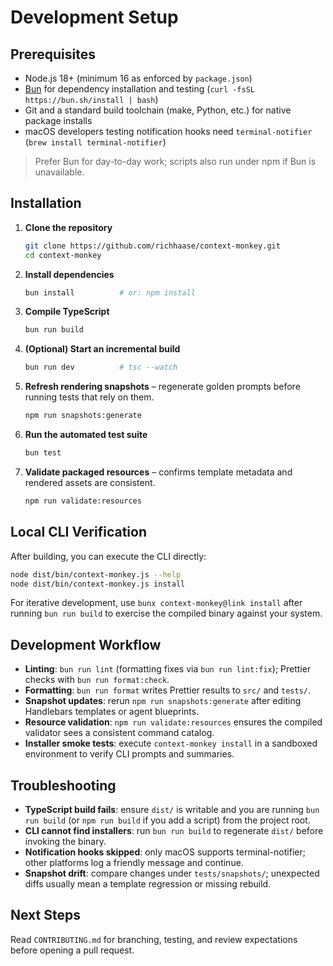 # Development Setup

## Prerequisites

- Node.js 18+ (minimum 16 as enforced by `package.json`)
- [Bun](https://bun.sh/) for dependency installation and testing (`curl -fsSL https://bun.sh/install | bash`)
- Git and a standard build toolchain (make, Python, etc.) for native package installs
- macOS developers testing notification hooks need `terminal-notifier` (`brew install terminal-notifier`)

> Prefer Bun for day-to-day work; scripts also run under npm if Bun is unavailable.

## Installation

1. **Clone the repository**
   ```bash
   git clone https://github.com/richhaase/context-monkey.git
   cd context-monkey
   ```
2. **Install dependencies**
   ```bash
   bun install          # or: npm install
   ```
3. **Compile TypeScript**
   ```bash
   bun run build
   ```
4. **(Optional) Start an incremental build**
   ```bash
   bun run dev          # tsc --watch
   ```
5. **Refresh rendering snapshots** – regenerate golden prompts before running tests that rely on them.
   ```bash
   npm run snapshots:generate
   ```
6. **Run the automated test suite**
   ```bash
   bun test
   ```
7. **Validate packaged resources** – confirms template metadata and rendered assets are consistent.
   ```bash
   npm run validate:resources
   ```

## Local CLI Verification

After building, you can execute the CLI directly:

```bash
node dist/bin/context-monkey.js --help
node dist/bin/context-monkey.js install
```

For iterative development, use `bunx context-monkey@link install` after running `bun run build` to exercise the compiled binary against your system.

## Development Workflow

- **Linting**: `bun run lint` (formatting fixes via `bun run lint:fix`); Prettier checks with `bun run format:check`.
- **Formatting**: `bun run format` writes Prettier results to `src/` and `tests/`.
- **Snapshot updates**: rerun `npm run snapshots:generate` after editing Handlebars templates or agent blueprints.
- **Resource validation**: `npm run validate:resources` ensures the compiled validator sees a consistent command catalog.
- **Installer smoke tests**: execute `context-monkey install` in a sandboxed environment to verify CLI prompts and summaries.

## Troubleshooting

- **TypeScript build fails**: ensure `dist/` is writable and you are running `bun run build` (or `npm run build` if you add a script) from the project root.
- **CLI cannot find installers**: run `bun run build` to regenerate `dist/` before invoking the binary.
- **Notification hooks skipped**: only macOS supports terminal-notifier; other platforms log a friendly message and continue.
- **Snapshot drift**: compare changes under `tests/snapshots/`; unexpected diffs usually mean a template regression or missing rebuild.

## Next Steps

Read `CONTRIBUTING.md` for branching, testing, and review expectations before opening a pull request.
